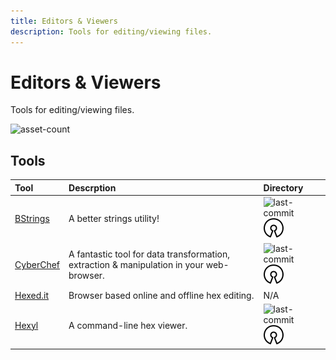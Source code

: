 ```yaml
---
title: Editors & Viewers
description: Tools for editing/viewing files.
---
```


# Editors & Viewers

Tools for editing/viewing files.

![asset-count](https://img.shields.io/badge/Tools%20%26%20Resources%20Available-4-A65F5F?style=for-the-badge)

## Tools

| Tool | Descrption | Directory |
| :--- | :--- | :--- |
| [BStrings](https://github.com/EricZimmerman/bstrings) | A better strings utility! | ![last-commit](https://img.shields.io/github/last-commit/EricZimmerman/bstrings?color=a65f5f&style=flat-square) ![opensource](../../assets/img/icons/open-source.png) |
| [CyberChef](https://github.com/mattnotmax/cyberchef-recipes) | A fantastic tool for data transformation, extraction & manipulation in your web-browser. | ![last-commit](https://img.shields.io/github/last-commit/mattnotmax/cyberchef-recipes?color=a65f5f&style=flat-square) ![opensource](../../assets/img/icons/open-source.png) |
| [Hexed.it](https://hexed.it/) | Browser based online and offline hex editing. | N/A |
| [Hexyl](https://github.com/sharkdp/hexyl) | A command-line hex viewer. | ![last-commit](https://img.shields.io/github/last-commit/sharkdp/hexyl?color=a65f5f&style=flat-square) ![opensource](../../assets/img/icons/open-source.png) |

